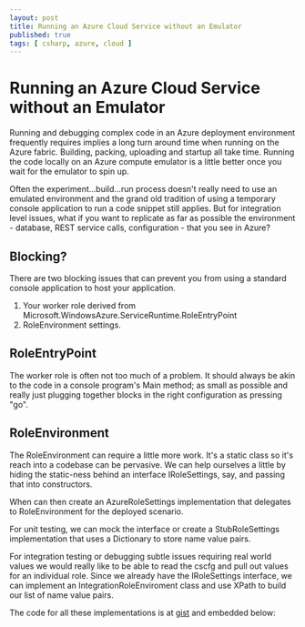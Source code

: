 ```yaml
---
layout: post
title: Running an Azure Cloud Service without an Emulator
published: true 
tags: [ csharp, azure, cloud ]
---
```


# Running an Azure Cloud Service without an Emulator

Running and debugging complex code in an Azure deployment environment frequently 
requires implies a long turn around time when running on the Azure fabric. Building,
packing, uploading and startup all take time. Running the code locally on 
an Azure compute emulator is a little better once you wait for the emulator to 
spin up. 

Often the experiment...build...run process doesn't really need to 
use an emulated environment and the grand old tradition of using a temporary 
console application to run a code snippet still applies. But for integration 
level issues, what if you want to replicate as far as possible the 
environment - database, REST service calls, configuration - that you see in 
Azure? 

## Blocking?
 
There are two blocking issues that can prevent you from using a standard console 
application to host your application.

1. Your worker role derived from Microsoft.WindowsAzure.ServiceRuntime.RoleEntryPoint
2. RoleEnvironment settings. 

## RoleEntryPoint 

The worker role is often not too much of a problem. It should always be akin to 
the code in a console program's Main method; as small as possible and really 
just plugging together blocks in the right configuration as pressing "go".

## RoleEnvironment 

The RoleEnvironment can require a little more work. It's a static class so 
it's reach into a codebase can be pervasive. We can help ourselves a little by 
hiding the static-ness behind an interface IRoleSettings, say, and passing that 
into constructors. 

When can then create an AzureRoleSettings implementation that delegates to 
RoleEnvironment for the deployed scenario. 

For unit testing, we can mock the interface or create a StubRoleSettings implementation
that uses a Dictionary to store name value pairs.

For integration testing or debugging subtle issues requiring real world values 
we would really like to be able to read the cscfg and pull out values for 
an individual role. Since we already have the IRoleSettings interface, we can 
implement an IntegrationRoleEnviroment class and use XPath to build our list of 
name value pairs.

The code for all these implementations is at [gist](https://gist.github.com/deejaygraham/7787aa578a33816c24e8) and 
embedded below:

<script src="https://gist.github.com/deejaygraham/7787aa578a33816c24e8.js"></script>

